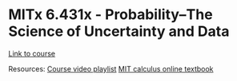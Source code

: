 # MITx 6.431x - Probability–The Science of Uncertainty and Data

[Link to course](https://learning.edx.org/course/course-v1:MITx+6.431x+2T2021/home)

Resources:
[Course video playlist](https://www.youtube.com/playlist?list=PLUl4u3cNGP60hI9ATjSFgLZpbNJ7myAg6)
[MIT calculus online textbook](https://ocw.mit.edu/resources/res-18-001-calculus-online-textbook-spring-2005/textbook/)